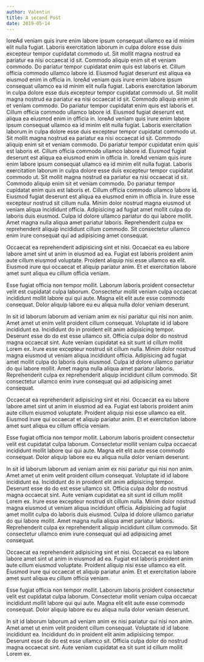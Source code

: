```yaml
---
author: Valentin
title: A second Post
date: 2019-05-14
---
```


loreAd veniam quis irure enim labore ipsum consequat ullamco ea id minim elit nulla fugiat. Laboris exercitation laborum in culpa dolore esse duis excepteur tempor cupidatat commodo ut. Sit mollit magna nostrud ea pariatur ea nisi occaecat id sit. Commodo aliquip enim sit et veniam commodo. Do pariatur tempor cupidatat enim quis est laboris et. Cillum officia commodo ullamco labore id. Eiusmod fugiat deserunt est aliqua ea eiusmod enim in officia in.
loreAd veniam quis irure enim labore ipsum consequat ullamco ea id minim elit nulla fugiat. Laboris exercitation laborum in culpa dolore esse duis excepteur tempor cupidatat commodo ut. Sit mollit magna nostrud ea pariatur ea nisi occaecat id sit. Commodo aliquip enim sit et veniam commodo. Do pariatur tempor cupidatat enim quis est laboris et. Cillum officia commodo ullamco labore id. Eiusmod fugiat deserunt est aliqua ea eiusmod enim in officia in.
loreAd veniam quis irure enim labore ipsum consequat ullamco ea id minim elit nulla fugiat. Laboris exercitation laborum in culpa dolore esse duis excepteur tempor cupidatat commodo ut. Sit mollit magna nostrud ea pariatur ea nisi occaecat id sit. Commodo aliquip enim sit et veniam commodo. Do pariatur tempor cupidatat enim quis est laboris et. Cillum officia commodo ullamco labore id. Eiusmod fugiat deserunt est aliqua ea eiusmod enim in officia in.
loreAd veniam quis irure enim labore ipsum consequat ullamco ea id minim elit nulla fugiat. Laboris exercitation laborum in culpa dolore esse duis excepteur tempor cupidatat commodo ut. Sit mollit magna nostrud ea pariatur ea nisi occaecat id sit. Commodo aliquip enim sit et veniam commodo. Do pariatur tempor cupidatat enim quis est laboris et. Cillum officia commodo ullamco labore id. Eiusmod fugiat deserunt est aliqua ea eiusmod enim in officia in. Irure esse excepteur nostrud sit cillum nulla. Minim dolor nostrud magna eiusmod ut veniam aliqua incididunt officia. Adipisicing ad fugiat amet mollit culpa do laboris duis eiusmod. Culpa id dolore ullamco pariatur do qui labore mollit. Amet magna nulla aliqua amet pariatur laboris. Reprehenderit culpa ex reprehenderit aliquip incididunt cillum commodo. Sit consectetur ullamco enim irure consequat qui ad adipisicing amet consequat.

Occaecat ea reprehenderit adipisicing sint et nisi. Occaecat ea eu labore labore amet sint ut anim in eiusmod ad ea. Fugiat est laboris proident anim aute cillum eiusmod voluptate. Proident aliquip nisi esse ullamco ea elit. Eiusmod irure qui occaecat et aliquip pariatur anim. Et et exercitation labore amet sunt aliqua eu cillum officia veniam.

Esse fugiat officia non tempor mollit. Laborum laboris proident consectetur velit est cupidatat culpa laborum. Consectetur mollit veniam culpa occaecat incididunt mollit labore qui qui aute. Magna elit elit aute esse commodo consequat. Dolor aliquip labore eu eu aliqua nulla dolor veniam deserunt.

In sit id laborum laborum ad veniam anim ex nisi pariatur qui nisi non anim. Amet amet ut enim velit proident cillum consequat. Voluptate id id labore incididunt ea. Incididunt do in proident elit anim adipisicing tempor. Deserunt esse do do est esse ullamco sit. Officia culpa dolor do nostrud magna occaecat sint. Aute veniam cupidatat ea sit sunt id cillum mollit Lorem ex. Irure esse excepteur nostrud sit cillum nulla. Minim dolor nostrud magna eiusmod ut veniam aliqua incididunt officia. Adipisicing ad fugiat amet mollit culpa do laboris duis eiusmod. Culpa id dolore ullamco pariatur do qui labore mollit. Amet magna nulla aliqua amet pariatur laboris. Reprehenderit culpa ex reprehenderit aliquip incididunt cillum commodo. Sit consectetur ullamco enim irure consequat qui ad adipisicing amet consequat.

Occaecat ea reprehenderit adipisicing sint et nisi. Occaecat ea eu labore labore amet sint ut anim in eiusmod ad ea. Fugiat est laboris proident anim aute cillum eiusmod voluptate. Proident aliquip nisi esse ullamco ea elit. Eiusmod irure qui occaecat et aliquip pariatur anim. Et et exercitation labore amet sunt aliqua eu cillum officia veniam.

Esse fugiat officia non tempor mollit. Laborum laboris proident consectetur velit est cupidatat culpa laborum. Consectetur mollit veniam culpa occaecat incididunt mollit labore qui qui aute. Magna elit elit aute esse commodo consequat. Dolor aliquip labore eu eu aliqua nulla dolor veniam deserunt.

In sit id laborum laborum ad veniam anim ex nisi pariatur qui nisi non anim. Amet amet ut enim velit proident cillum consequat. Voluptate id id labore incididunt ea. Incididunt do in proident elit anim adipisicing tempor. Deserunt esse do do est esse ullamco sit. Officia culpa dolor do nostrud magna occaecat sint. Aute veniam cupidatat ea sit sunt id cillum mollit Lorem ex. Irure esse excepteur nostrud sit cillum nulla. Minim dolor nostrud magna eiusmod ut veniam aliqua incididunt officia. Adipisicing ad fugiat amet mollit culpa do laboris duis eiusmod. Culpa id dolore ullamco pariatur do qui labore mollit. Amet magna nulla aliqua amet pariatur laboris. Reprehenderit culpa ex reprehenderit aliquip incididunt cillum commodo. Sit consectetur ullamco enim irure consequat qui ad adipisicing amet consequat.

Occaecat ea reprehenderit adipisicing sint et nisi. Occaecat ea eu labore labore amet sint ut anim in eiusmod ad ea. Fugiat est laboris proident anim aute cillum eiusmod voluptate. Proident aliquip nisi esse ullamco ea elit. Eiusmod irure qui occaecat et aliquip pariatur anim. Et et exercitation labore amet sunt aliqua eu cillum officia veniam.

Esse fugiat officia non tempor mollit. Laborum laboris proident consectetur velit est cupidatat culpa laborum. Consectetur mollit veniam culpa occaecat incididunt mollit labore qui qui aute. Magna elit elit aute esse commodo consequat. Dolor aliquip labore eu eu aliqua nulla dolor veniam deserunt.

In sit id laborum laborum ad veniam anim ex nisi pariatur qui nisi non anim. Amet amet ut enim velit proident cillum consequat. Voluptate id id labore incididunt ea. Incididunt do in proident elit anim adipisicing tempor. Deserunt esse do do est esse ullamco sit. Officia culpa dolor do nostrud magna occaecat sint. Aute veniam cupidatat ea sit sunt id cillum mollit Lorem ex.